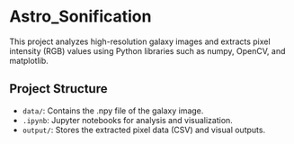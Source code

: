 # Astro_Sonification
This project analyzes high-resolution galaxy images and extracts pixel intensity (RGB) values using Python libraries such as numpy, OpenCV, and matplotlib.

## Project Structure

- `data/`: Contains the .npy file of the galaxy image.
- `.ipynb`: Jupyter notebooks for analysis and visualization.
- `output/`: Stores the extracted pixel data (CSV) and visual outputs.
